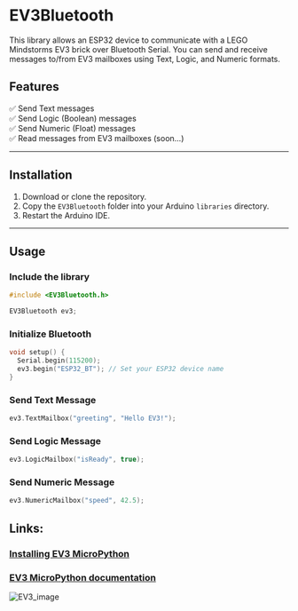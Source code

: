 # EV3Bluetooth

This library allows an ESP32 device to communicate with a LEGO Mindstorms EV3 brick over Bluetooth Serial. You can send and receive messages to/from EV3 mailboxes using Text, Logic, and Numeric formats.

## Features
✅ Send Text messages  
✅ Send Logic (Boolean) messages  
✅ Send Numeric (Float) messages  
✅ Read messages from EV3 mailboxes (soon...)

---

## Installation

1. Download or clone the repository.
2. Copy the `EV3Bluetooth` folder into your Arduino `libraries` directory.
3. Restart the Arduino IDE.

---

## Usage

### Include the library
```cpp
#include <EV3Bluetooth.h>

EV3Bluetooth ev3;
```

### Initialize Bluetooth
```cpp
void setup() {
  Serial.begin(115200);
  ev3.begin("ESP32_BT"); // Set your ESP32 device name
}
```

### Send Text Message
```cpp
ev3.TextMailbox("greeting", "Hello EV3!");
```

### Send Logic Message
```cpp
ev3.LogicMailbox("isReady", true);
```

### Send Numeric Message
```cpp
ev3.NumericMailbox("speed", 42.5);
```
## Links:
### [Installing EV3 MicroPython](https://education.lego.com/en-us/product-resources/mindstorms-ev3/teacher-resources/python-for-ev3/)

### [EV3 MicroPython documentation](https://pybricks.com/ev3-micropython/)


![EV3_image](https://github.com/user-attachments/assets/66056f07-e7c4-4ea8-aac9-8e5185967bec)
